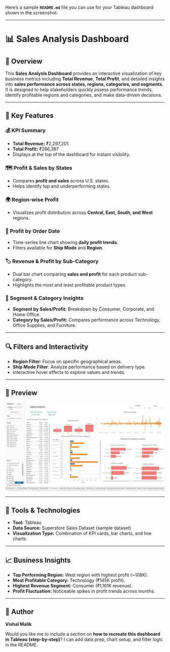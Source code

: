 Here’s a sample **`README.md`** file you can use for your Tableau dashboard shown in the screenshot:

---

# 📊 Sales Analysis Dashboard

## 📝 Overview

This **Sales Analysis Dashboard** provides an interactive visualization of key business metrics including **Total Revenue**, **Total Profit**, and detailed insights into **sales performance across states, regions, categories, and segments**.
It is designed to help stakeholders quickly assess performance trends, identify profitable regions and categories, and make data-driven decisions.

---

## 🚀 Key Features

### 💰 KPI Summary

* **Total Revenue:** ₹2,297,201
* **Total Profit:** ₹286,397
* Displays at the top of the dashboard for instant visibility.

### 🗺️ Profit & Sales by States

* Compares **profit and sales** across U.S. states.
* Helps identify top and underperforming states.

### 🌍 Region-wise Profit

* Visualizes profit distribution across **Central, East, South, and West** regions.

### 📅 Profit by Order Date

* Time-series line chart showing **daily profit trends**.
* Filters available for **Ship Mode** and **Region**.

### 🏷️ Revenue & Profit by Sub-Category

* Dual bar chart comparing **sales and profit** for each product sub-category.
* Highlights the most and least profitable product types.

### 👥 Segment & Category Insights

* **Segment by Sales/Profit:** Breakdown by Consumer, Corporate, and Home Office.
* **Category by Sales/Profit:** Compares performance across Technology, Office Supplies, and Furniture.

---

## 🔍 Filters and Interactivity

* **Region Filter**: Focus on specific geographical areas.
* **Ship Mode Filter**: Analyze performance based on delivery type.
* Interactive hover effects to explore values and trends.

---

## 📸 Preview

![Sales Analysis Dashboard](Screenshot%202025-10-24%20155918.png)

---

## 🧰 Tools & Technologies

* **Tool:** Tableau
* **Data Source:** Superstore Sales Dataset (sample dataset)
* **Visualization Type:** Combination of KPI cards, bar charts, and line charts.

---

## 📈 Business Insights

* **Top Performing Region:** West region with highest profit (~108K).
* **Most Profitable Category:** Technology (₹145K profit).
* **Highest Revenue Segment:** Consumer (₹1,161K revenue).
* **Profit Fluctuation:** Noticeable spikes in profit trends across months.

---

## 👤 Author

**Vishal Malik**


Would you like me to include a section on **how to recreate this dashboard in Tableau (step-by-step)**?
I can add data prep, chart setup, and filter logic in the README.
